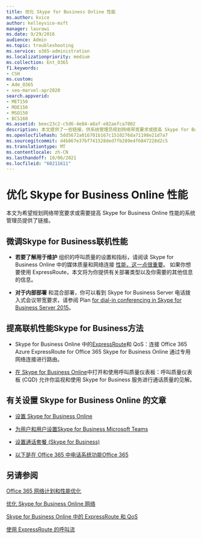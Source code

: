 ```yaml
---
title: 优化 Skype for Business Online 性能
ms.author: kvice
author: kelleyvice-msft
manager: laurawi
ms.date: 9/29/2016
audience: Admin
ms.topic: troubleshooting
ms.service: o365-administration
ms.localizationpriority: medium
ms.collection: Ent_O365
f1.keywords:
- CSH
ms.custom:
- Adm_O365
- seo-marvel-apr2020
search.appverid:
- MET150
- MOE150
- MSO150
- BCS160
ms.assetid: beec23c2-c5d6-4e84-a8af-e82aefca7802
description: 本文提供了一些链接，供系统管理员规划网络带宽要求或提高 Skype for Business Online 的性能。
ms.openlocfilehash: 5dd5672a016701b167c1510276da71198e21d7a7
ms.sourcegitcommit: d4b867e37bf741528ded7fb289e4f6847228d2c5
ms.translationtype: MT
ms.contentlocale: zh-CN
ms.lasthandoff: 10/06/2021
ms.locfileid: "60211611"
---
```

# <a name="tune-skype-for-business-online-performance"></a>优化 Skype for Business Online 性能

本文为希望规划网络带宽要求或需要提高 Skype for Business Online 性能的系统管理员提供了链接。 
  
## <a name="fine-tuning-skype-for-business-online-performance"></a>微调Skype for Business联机性能

- **若要了解用于维护** 组织的呼叫质量的设置和指标，请阅读 Skype for Business Online 中的媒体质量和网络连接 [性能，这一点很重要](/skypeforbusiness/optimizing-your-network/media-quality-and-network-connectivity-performance)。 如果你想要使用 ExpressRoute，本文将为你提供有关部署类型以及你需要的其他信息的信息。
    
- **对于内部部署** 和混合部署，你可以看到 Skype for Business Server 电话拨入式会议带宽要求，请参阅 Plan [for dial-in conferencing in Skype for Business Server 2015](/skypeforbusiness/plan-your-deployment/conferencing/dial-in-conferencing)。
    
## <a name="more-ways-to-improve-skype-for-business-online-performance"></a>提高联机性能Skype for Business方法

- Skype for Business Online 中的[ExpressRoute](/skypeforbusiness/optimizing-your-network/expressroute-and-qos-in-skype-for-business-online)和 QoS：连接 Office 365 Azure ExpressRoute for Office 365 Skype for Business Online 通过专用网络连接进行路由。 
    
- [在 Skype for Business Online](/SkypeForBusiness/using-call-quality-in-your-organization/turning-on-and-using-call-quality-dashboard)中打开和使用呼叫质量仪表板：呼叫质量仪表板 (CQD) 允许你监视和使用 Skype for Business 服务进行通话质量的见解。 
    
## <a name="articles-on-setting-up-skype-for-business-online"></a>有关设置 Skype for Business Online 的文章

- [设置 Skype for Business Online](/skypeforbusiness/set-up-skype-for-business-online/set-up-skype-for-business-online)
    
- [为用户和用户设置Skype for Business Microsoft Teams](/skypeforbusiness/audio-conferencing-in-office-365/set-up-audio-conferencing)
    
- [设置通话套餐 (Skype for Business) ](/SkypeForBusiness/what-are-calling-plans-in-office-365/set-up-calling-plans)
    
- [以下是在 Office 365 中电话系统功能Office 365](/skypeforbusiness/what-is-phone-system-in-office-365/here-s-what-you-get-with-phone-system)
    
## <a name="see-also"></a>另请参阅

[Office 365 网络计划和性能优化](network-planning-and-performance.md)
  
[优化 Skype for Business Online 网络](/skypeforbusiness/optimizing-your-network/optimizing-your-network)
  
[Skype for Business Online 中的 ExpressRoute 和 QoS](/skypeforbusiness/optimizing-your-network/expressroute-and-qos-in-skype-for-business-online)
  
[使用 ExpressRoute 的呼叫流](/skypeforbusiness/optimizing-your-network/call-flow-using-expressroute)